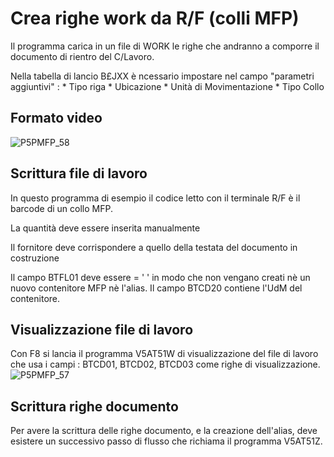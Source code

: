 # Crea righe work da R/F (colli MFP)
Il programma carica in un file di WORK le righe che andranno a comporre il documento di rientro del C/Lavoro.

Nella tabella di lancio B£JXX è ncessario impostare nel campo "parametri aggiuntivi" : 
 \* Tipo riga
 \* Ubicazione
 \* Unità di Movimentazione
 \* Tipo Collo

## Formato video
![P5PMFP_58](https://doc.smeup.com/immagini/MBDOC_OGG-P_V5AT51C/P5PMFP_58.png)
## Scrittura file di lavoro
In questo programma di esempio il codice letto con il terminale R/F è il barcode di un collo MFP.

La quantità deve essere inserita manualmente

Il fornitore deve corrispondere a quello della testata del documento in costruzione

Il campo BTFL01 deve essere = ' ' in modo che non vengano creati nè un nuovo contenitore MFP nè l'alias. Il campo BTCD20 contiene l'UdM del contenitore.

## Visualizzazione file di lavoro
Con F8 si lancia il programma V5AT51W di visualizzazione del file di lavoro che usa i campi :  BTCD01, BTCD02, BTCD03 come righe di visualizzazione.
![P5PMFP_57](https://doc.smeup.com/immagini/MBDOC_OGG-P_V5AT51C/P5PMFP_57.png)
## Scrittura righe documento
Per avere la scrittura delle righe documento, e la creazione dell'alias, deve esistere un successivo passo di flusso che richiama il programma V5AT51Z.
